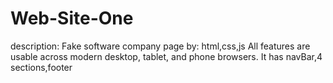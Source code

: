 # Web-Site-One
 description:
 Fake software company page
 by: html,css,js
 All features are usable across modern desktop, tablet, and phone browsers.
It has navBar,4 sections,footer
 
